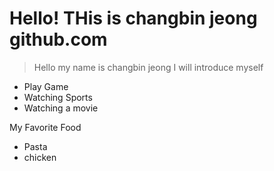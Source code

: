 # Hello! THis is changbin jeong github.com
>  Hello my name is changbin jeong I will introduce myself
* Play Game
* Watching Sports
* Watching a movie


My Favorite Food
* Pasta
* chicken
